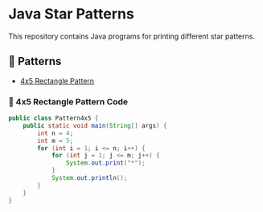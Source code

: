 # Java Star Patterns

This repository contains Java programs for printing different star patterns.

## 📂 Patterns
- [4x5 Rectangle Pattern](patterns/4x5pattern.java)

### 📌 4x5 Rectangle Pattern Code
```java
public class Pattern4x5 {
    public static void main(String[] args) {
        int n = 4;
        int m = 5;
        for (int i = 1; i <= n; i++) {
            for (int j = 1; j <= m; j++) {
                System.out.print("*");
            }
            System.out.println();
        }
    }
}

